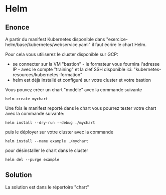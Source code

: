 # Helm

## Enonce

A partir du manifest Kubernetes disponible dans "exercice-helm/base/kubernetes/webservice.yaml" il faut écrire le chart Helm.

Pour cela vous utiliserez le cluster disponible sur GCP:

- se connecter sur la VM "bastion" - le formateur vous fournira l'adresse IP - avec le compte "training" et la clef SSH disponible ici: "kubernetes-resources/kubernetes-formation"
- helm est déjà installé et configuré sur votre cluster et votre bastion

Vous pouvez créer un chart "modèle" avec la commande suivante

```language-bash
helm create mychart
```

Une fois le manifest reporté dans le chart vous pourrez tester votre chart avec la commande suivante:

```language-bash
helm install --dry-run --debug ./mychart
```

puis le déployer sur votre cluster avec la commande

```language-bash
helm install --name example ./mychart
```

pour désinstaller le chart dans le cluster

```language-bash
helm del --purge example
```

## Solution

La solution est dans le répertoire "chart"